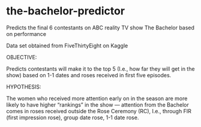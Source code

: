 # the-bachelor-predictor
Predicts the final 6 contestants on ABC reality TV show The Bachelor based on performance

Data set obtained from FiveThirtyEight on Kaggle

OBJECTIVE:

Predicts contestants will make it to the top 5 (I.e., how far they will get in the show) based on 1-1 dates and roses received in first five episodes.

HYPOTHESIS:

The women who received more attention early on in the season are more likely to have higher “rankings” in the show — attention from the Bachelor comes in roses received outside the Rose Ceremony (RC), I.e., through FIR (first impression rose), group date rose, 1-1 date rose.

